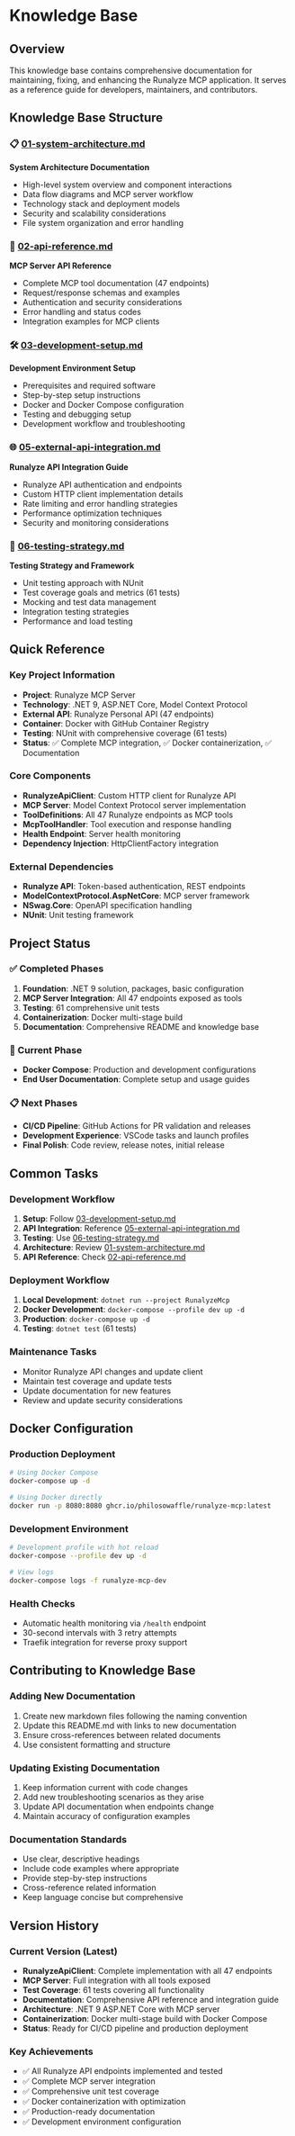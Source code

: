 # Knowledge Base

## Overview
This knowledge base contains comprehensive documentation for maintaining, fixing, and enhancing the Runalyze MCP application. It serves as a reference guide for developers, maintainers, and contributors.

## Knowledge Base Structure

### 📋 [01-system-architecture.md](01-system-architecture.md)
**System Architecture Documentation**
- High-level system overview and component interactions
- Data flow diagrams and MCP server workflow
- Technology stack and deployment models
- Security and scalability considerations
- File system organization and error handling

### 🔌 [02-api-reference.md](02-api-reference.md)
**MCP Server API Reference**
- Complete MCP tool documentation (47 endpoints)
- Request/response schemas and examples
- Authentication and security considerations
- Error handling and status codes
- Integration examples for MCP clients

### 🛠️ [03-development-setup.md](03-development-setup.md)
**Development Environment Setup**
- Prerequisites and required software
- Step-by-step setup instructions
- Docker and Docker Compose configuration
- Testing and debugging setup
- Development workflow and troubleshooting

### 🌐 [05-external-api-integration.md](05-external-api-integration.md)
**Runalyze API Integration Guide**
- Runalyze API authentication and endpoints
- Custom HTTP client implementation details
- Rate limiting and error handling strategies
- Performance optimization techniques
- Security and monitoring considerations

### 🧪 [06-testing-strategy.md](06-testing-strategy.md)
**Testing Strategy and Framework**
- Unit testing approach with NUnit
- Test coverage goals and metrics (61 tests)
- Mocking and test data management
- Integration testing strategies
- Performance and load testing

## Quick Reference

### Key Project Information
- **Project**: Runalyze MCP Server
- **Technology**: .NET 9, ASP.NET Core, Model Context Protocol
- **External API**: Runalyze Personal API (47 endpoints)
- **Container**: Docker with GitHub Container Registry
- **Testing**: NUnit with comprehensive coverage (61 tests)
- **Status**: ✅ Complete MCP integration, ✅ Docker containerization, ✅ Documentation

### Core Components
- **RunalyzeApiClient**: Custom HTTP client for Runalyze API
- **MCP Server**: Model Context Protocol server implementation
- **ToolDefinitions**: All 47 Runalyze endpoints as MCP tools
- **McpToolHandler**: Tool execution and response handling
- **Health Endpoint**: Server health monitoring
- **Dependency Injection**: HttpClientFactory integration

### External Dependencies
- **Runalyze API**: Token-based authentication, REST endpoints
- **ModelContextProtocol.AspNetCore**: MCP server framework
- **NSwag.Core**: OpenAPI specification handling
- **NUnit**: Unit testing framework

## Project Status

### ✅ Completed Phases
1. **Foundation**: .NET 9 solution, packages, basic configuration
2. **MCP Server Integration**: All 47 endpoints exposed as tools
3. **Testing**: 61 comprehensive unit tests
4. **Containerization**: Docker multi-stage build
5. **Documentation**: Comprehensive README and knowledge base

### 🔄 Current Phase
- **Docker Compose**: Production and development configurations
- **End User Documentation**: Complete setup and usage guides

### 📋 Next Phases
- **CI/CD Pipeline**: GitHub Actions for PR validation and releases
- **Development Experience**: VSCode tasks and launch profiles
- **Final Polish**: Code review, release notes, initial release

## Common Tasks

### Development Workflow
1. **Setup**: Follow [03-development-setup.md](03-development-setup.md)
2. **API Integration**: Reference [05-external-api-integration.md](05-external-api-integration.md)
3. **Testing**: Use [06-testing-strategy.md](06-testing-strategy.md)
4. **Architecture**: Review [01-system-architecture.md](01-system-architecture.md)
5. **API Reference**: Check [02-api-reference.md](02-api-reference.md)

### Deployment Workflow
1. **Local Development**: `dotnet run --project RunalyzeMcp`
2. **Docker Development**: `docker-compose --profile dev up -d`
3. **Production**: `docker-compose up -d`
4. **Testing**: `dotnet test` (61 tests)

### Maintenance Tasks
- Monitor Runalyze API changes and update client
- Maintain test coverage and update tests
- Update documentation for new features
- Review and update security considerations

## Docker Configuration

### Production Deployment
```bash
# Using Docker Compose
docker-compose up -d

# Using Docker directly
docker run -p 8080:8080 ghcr.io/philosowaffle/runalyze-mcp:latest
```

### Development Environment
```bash
# Development profile with hot reload
docker-compose --profile dev up -d

# View logs
docker-compose logs -f runalyze-mcp-dev
```

### Health Checks
- Automatic health monitoring via `/health` endpoint
- 30-second intervals with 3 retry attempts
- Traefik integration for reverse proxy support

## Contributing to Knowledge Base

### Adding New Documentation
1. Create new markdown files following the naming convention
2. Update this README.md with links to new documentation
3. Ensure cross-references between related documents
4. Use consistent formatting and structure

### Updating Existing Documentation
1. Keep information current with code changes
2. Add new troubleshooting scenarios as they arise
3. Update API documentation when endpoints change
4. Maintain accuracy of configuration examples

### Documentation Standards
- Use clear, descriptive headings
- Include code examples where appropriate
- Provide step-by-step instructions
- Cross-reference related information
- Keep language concise but comprehensive

## Version History

### Current Version (Latest)
- **RunalyzeApiClient**: Complete implementation with all 47 endpoints
- **MCP Server**: Full integration with all tools exposed
- **Test Coverage**: 61 tests covering all functionality
- **Documentation**: Comprehensive API reference and integration guide
- **Architecture**: .NET 9 ASP.NET Core with MCP server
- **Containerization**: Docker multi-stage build with Docker Compose
- **Status**: Ready for CI/CD pipeline and production deployment

### Key Achievements
- ✅ All Runalyze API endpoints implemented and tested
- ✅ Complete MCP server integration
- ✅ Comprehensive unit test coverage
- ✅ Docker containerization with optimization
- ✅ Production-ready documentation
- ✅ Development environment configuration
